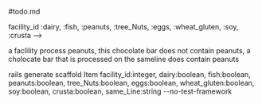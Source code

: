 #todo.md

<!-- rails generate controller Facilities new index no-test-framework

rails generate model Facility facilityName:string facility_id:integer dairy:boolean fish:boolean  peanuts:boolean tree_Nuts:boolean eggs:boolean  wheat_gluten:boolean  soy:boolean crusta:boolean -->

facility_id :dairy,  :fish,  :peanuts, :tree_Nuts, :eggs,  :wheat_gluten,  :soy, :crusta -->

a faclility process peanuts, this chocolate bar does not contain peanuts, a cholocate bar that is processed on the sameline does contain peanuts

rails generate scaffold Item facility_id:integer, dairy:boolean,  fish:boolean,  peanuts:boolean, tree_Nuts:boolean, eggs:boolean,  wheat_gluten:boolean,  soy:boolean, crusta:boolean, same_Line:string --no-test-framework